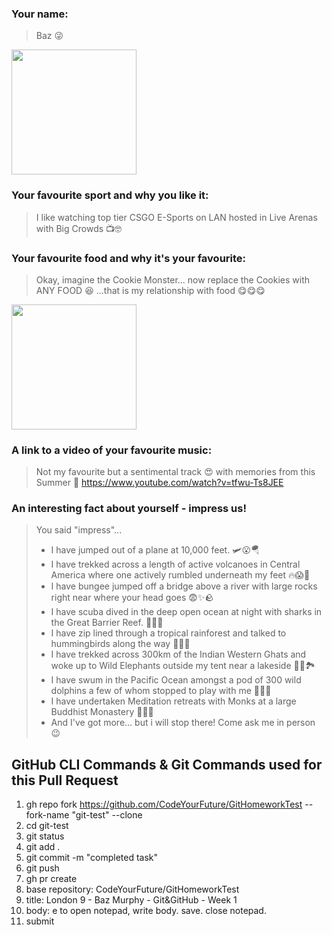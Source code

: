 ### Your name:

> Baz :stuck_out_tongue_winking_eye:

<img src="https://media.giphy.com/media/xuXzcHMkuwvf2/giphy.gif" width="200"/>

### Your favourite sport and why you like it:

> I like watching top tier CSGO E-Sports on LAN hosted in Live Arenas with Big Crowds :tv::nerd_face:

### Your favourite food and why it's your favourite:

> Okay, imagine the Cookie Monster... now replace the Cookies with ANY FOOD :laughing: ...that is my relationship with food :yum::yum::yum:

<img src="https://media.giphy.com/media/BWoUbBTz1yuhW05Sgp/giphy.gif" width="200"/>

### A link to a video of your favourite music:

> Not my favourite but a sentimental track :heart_eyes: with memories from this Summer :yellow_heart:
> https://www.youtube.com/watch?v=tfwu-Ts8JEE

### An interesting fact about yourself - impress us!

> You said "impress"...
>
> - I have jumped out of a plane at 10,000 feet. :small_airplane::open_mouth::parachute:
> - I have trekked across a length of active volcanoes in Central America where one actively rumbled underneath my feet :fire::scream::volcano:
> - I have bungee jumped off a bridge above a river with large rocks right near where your head goes :fearful::sparkles::rock:
> - I have scuba dived in the deep open ocean at night with sharks in the Great Barrier Reef. :shark::star_struck::shark:
> - I have zip lined through a tropical rainforest and talked to hummingbirds along the way :herb::parrot::herb:
> - I have trekked across 300km of the Indian Western Ghats and woke up to Wild Elephants outside my tent near a lakeside :elephant::tent::national_park:
> - I have swum in the Pacific Ocean amongst a pod of 300 wild dolphins a few of whom stopped to play with me :dolphin::sunglasses::dolphin:
> - I have undertaken Meditation retreats with Monks at a large Buddhist Monastery :sunrise_over_mountains::pray::relieved:
> - And I've got more... but i will stop there! Come ask me in person :wink:

## GitHub CLI Commands & Git Commands used for this Pull Request

1. gh repo fork https://github.com/CodeYourFuture/GitHomeworkTest --fork-name "git-test" --clone
2. cd git-test
3. git status
4. git add .
5. git commit -m "completed task"
6. git push
7. gh pr create
8. base repository: CodeYourFuture/GitHomeworkTest
9. title: London 9 - Baz Murphy - Git&GitHub - Week 1
10. body: e to open notepad, write body. save. close notepad.
11. submit
